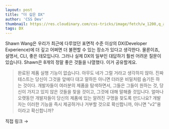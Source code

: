 ```yaml
---
layout: post
title: "더 깊은 DX"
author: 'CSS Dev'
thumbnail: https://res.cloudinary.com/css-tricks/image/fetch/w_1200,q_auto,f_auto/https://css-tricks.com/wp-content/uploads/2018/07/code-magnify.png
tags: DX
---
```



Shawn Wang은 우리가 최근에 다루었던 표면적 수준 이상의 DX(Developer Experience)에 더 깊고 어쩌면 더 불편할 수 있는 장소가 있다고 생각한다. 물론이죠, 설명서, CLI, 좋은 데모입니다. 그러나 실제 DX의 일부인 대답하기 훨씬 어려운 질문이 있습니다. Shawn은 8개의 정말 좋은 것들을 나열했다. 이거 공유할게요.

> 완료된 제품 실행 기능이 없습니다. 아무도 네가 그럴 거라고 생각하지 않아. 진짜 테스트는 당신이 그것을 앞에다 대고 말하든 아니면 더러운 비밀처럼 숨기든 하는 것이다. 개발자들이 여러분의 제품을 탐색하면서, 그들은 그들이 원하는 것, 당신이 가지고 있지 않은 것들을 찾을 것이고, 그것에 대해 말해줄 것입니다. 얼마나 오랫동안 개발자들이 당신의 제품에 있는 알려진 구멍을 찾도록 만드나요? 개발자는 이러한 기능을 즉시 제공하거나 거부할 것으로 확신합니까, 아니면 "v2"용이라고 확신합니까?

직접 링크 →